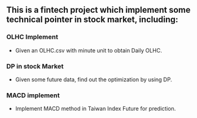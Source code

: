 ## This is a fintech project which implement some technical pointer in stock market, including: 


### OLHC Implement
 - Given an OLHC.csv with minute unit to obtain Daily OLHC.

### DP in stock Market
 - Given some future data, find out the optimization by using DP.

### MACD implement
 - Implement MACD method in Taiwan Index Future for prediction.
 


